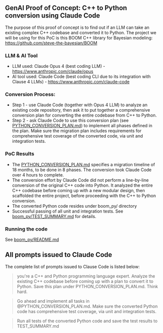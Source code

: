 ## GenAI Proof of Concept: C++ to Python conversion using Claude Code

The purpose of this proof of concept is to find out if an LLM can take an existing complex  C++ codebase and converted it to Python. The project we will be using for this PoC is this BOOM C++ library for Bayesian modeling: https://github.com/steve-the-bayesian/BOOM

### LLM & AI Tool
* LLM used: Claude Opus 4 (best coding LLM) - https://www.anthropic.com/claude/opus
* AI tool used: Claude Code (best coding CLI due to its integration with Clause 4 LLMs) - https://www.anthropic.com/claude-code

### Conversion Process: 
* Step 1 - use Claude Code (together with Opus 4 LLM) to analyze an existing code repository, then ask it to put together a comprehensive conversion plan for converting the entire codebase from C++ to Python. 
* Step 2 - ask Claude Code to use this conversion plan (see [PYTHON_CONVERSION_PLAN.md](PYTHON_CONVERSION_PLAN.md)) to implement all phases defined in the plan. Make sure the migration plan includes requirements for comprehensive test coverage of the converted code, via unit and integration tests.

### PoC Results
* The [PYTHON_CONVERSION_PLAN.md](PYTHON_CONVERSION_PLAN.md) specifies a migration timeline of 18 months, to be done in 8 phases. The conversion took Claude Code over 4 hours to complete. 
* The conversion effort by Claude Code did not perform a line-by-line conversion of the original C++ code into Python. It analyzed the entire C++ codebase before coming up with a new modular design, then scaffolded the entire project, before proceeding with the C++ to Python conversion.
* The converted Python code resides under boom_py/ directory
* Successful passing of all unit and integration tests. See [boom_py/TEST_SUMMARY.md](boom_py/TEST_SUMMARY.md) for details.

### Running the code
See [boom_py/README.md](boom_py/README.md)

## All prompts issued to Claude Code
The complete list of prompts issued to Clause Code is listed below:

> you're a C++ and Python programming language expert. Analyze the existing C++ codebase before coming up with a plan to convert it to Python. Save this plan under PYTHON_CONVERSION_PLAN.md. Think hard.

> Go ahead and implement all tasks in @PYTHON_CONVERSION_PLAN.md. Make sure the converted Python code has comprehensive test coverage, via unit and integration tests.

> Run all tests of the converted Python code and save the test results to TEST_SUMMARY.md

